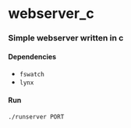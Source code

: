 # webserver_c
### Simple webserver written in c

#### Dependencies
* `fswatch`
* `lynx`

#### Run
`./runserver PORT`